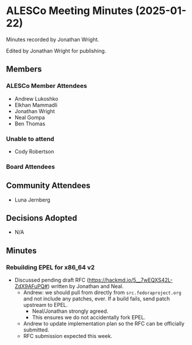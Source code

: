 # ALESCo Meeting Minutes (2025-01-22)

Minutes recorded by Jonathan Wright.

Edited by Jonathan Wright for publishing.

## Members

### ALESCo Member Attendees

- Andrew Lukoshko
- Elkhan Mammadli
- Jonathan Wright
- Neal Gompa
- Ben Thomas

### Unable to attend

- Cody Robertson

### Board Attendees

## Community Attendees

- Luna Jernberg

## Decisions Adopted

- N/A

## Minutes

### Rebuilding EPEL for x86_64 v2

- Discussed pending draft RFC (https://hackmd.io/5__7wEQXS42L-ZdX9AFuPQ#) written by Jonathan and Neal.
  - Andrew: we should pull from directly from `src.fedoraproject.org` and not include any patches, ever. If a build fails, send patch upstream to EPEL.
    - Neal/Jonathan strongly agreed.
    - This ensures we do not accidentally fork EPEL.
  - Andrew to update implementation plan so the RFC can be officially submitted.
  - RFC submission expected this week.
